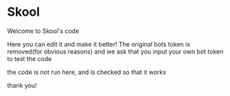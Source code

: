 # Skool

Welcome to Skool's code

Here you can edit it and make it better! The original bots token is removed(for obvious reasons) and we ask that you input your own bot token to test the code

the code is not run here, and is checked so that it works

thank you!
